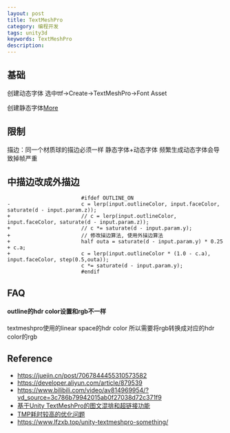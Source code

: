 ```yaml
---
layout: post
title: TextMeshPro
category: 编程开发
tags: unity3d
keywords: TextMeshPro
description: 
---
```


## 基础

创建动态字体
选中ttf->Create->TextMeshPro->Font Asset

创建静态字体[More](https://zhuanlan.zhihu.com/p/90937163)

## 限制

描边：同一个材质球的描边必须一样
静态字体+动态字体 频繁生成动态字体会导致掉帧严重


## 中描边改成外描边

```
                        #ifdef OUTLINE_ON
-                       c = lerp(input.outlineColor, input.faceColor, saturate(d - input.param.z));
+                       // c = lerp(input.outlineColor, input.faceColor, saturate(d - input.param.z));
+                       // c *= saturate(d - input.param.y);
+                       // 修改描边算法, 使用外描边算法
+                       half outa = saturate(d - input.param.y) * 0.25 + c.a;
+                       c = lerp(input.outlineColor * (1.0 - c.a), input.faceColor, step(0.5,outa));
                        c *= saturate(d - input.param.y);
                        #endif
```

## FAQ

#### outline的hdr color设置和rgb不一样

textmeshpro使用的linear space的hdr color 所以需要将rgb转换成对应的hdr color的rgb

## Reference

* <https://juejin.cn/post/7067844455310573582>
* <https://developer.aliyun.com/article/879539>
* <https://www.bilibili.com/video/av814969954/?vd_source=3c786b79942015ab0f27038d72c371f9>
* [基于Unity TextMeshPro的图文混排和超链接功能](https://www.lfzxb.top/unity-textmeshpro-something/)
* [TMP耗时较高的优化问题](https://mp.weixin.qq.com/s/pIbNUm7c9W3krGzNq7a7ww)
* <https://www.lfzxb.top/unity-textmeshpro-something/>
